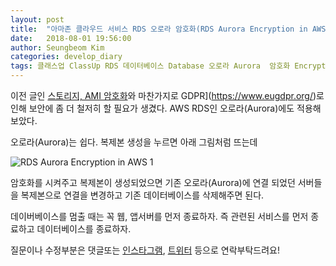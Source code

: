 ```yaml
---
layout: post
title:  "아마존 클라우드 서비스 RDS 오로라 암호화(RDS Aurora Encryption in AWS)"
date:   2018-08-01 19:56:00
author: Seungbeom Kim
categories: develop_diary
tags: 클래스업 ClassUp RDS 데이터베이스 Database 오로라 Aurora  암호화 Encryption AWS 아마존클라우드서비스
---
```


이전 글인 [스토리지, AMI 암호화](https://myksb1223.github.io/develop_diary/2018/08/01/Encryption-of-Storage-AMI-in-AWS.html)와 마찬가지로 GDPR](https://www.eugdpr.org/)로 인해 보안에 좀 더 철저히 할 필요가 생겼다. AWS RDS인 오로라(Aurora)에도 적용해 보았다.

오로라(Aurora)는 쉽다. 복제본 생성을 누르면 아래 그림처럼 뜨는데

<img src="{{ site.baseurl }}/assets/develop_diary/rds_aurora_encryption_in_aws_1.png" title="RDS Aurora Encryption in AWS 1" class="post-image">

암호화를 시켜주고 복제본이 생성되었으면 기존 오로라(Aurora)에 연결 되었던 서버들을 복제본으로 연결을 변경하고 기존 데이터베이스를 삭제해주면 된다.

데이버베이스를 멈출 때는 꼭 웹, 앱서버를 먼저 종료하자. 즉 관련된 서비스를 먼저 종료하고 데이터베이스를 종료하자.

질문이나 수정부분은 댓글또는 [인스타그램](https://www.instagram.com/monseungmon/), [트위터](https://twitter.com/kim_seungbeom) 등으로 연락부탁드려요!
